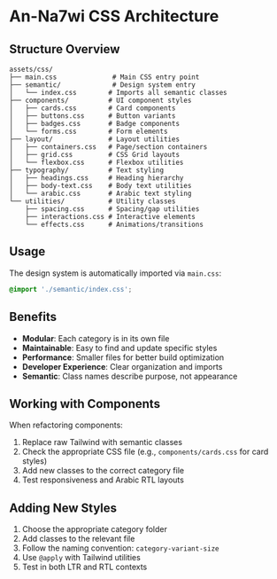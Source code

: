 # An-Na7wi CSS Architecture

## Structure Overview

```
assets/css/
├── main.css              # Main CSS entry point
├── semantic/             # Design system entry
│   └── index.css        # Imports all semantic classes
├── components/          # UI component styles
│   ├── cards.css        # Card components
│   ├── buttons.css      # Button variants
│   ├── badges.css       # Badge components
│   └── forms.css        # Form elements
├── layout/              # Layout utilities
│   ├── containers.css   # Page/section containers
│   ├── grid.css         # CSS Grid layouts
│   └── flexbox.css      # Flexbox utilities
├── typography/          # Text styling
│   ├── headings.css     # Heading hierarchy
│   ├── body-text.css    # Body text utilities
│   └── arabic.css       # Arabic text styling
└── utilities/           # Utility classes
    ├── spacing.css      # Spacing/gap utilities
    ├── interactions.css # Interactive elements
    └── effects.css      # Animations/transitions
```

## Usage

The design system is automatically imported via `main.css`:

```css
@import './semantic/index.css';
```

## Benefits

- **Modular**: Each category is in its own file
- **Maintainable**: Easy to find and update specific styles
- **Performance**: Smaller files for better build optimization
- **Developer Experience**: Clear organization and imports
- **Semantic**: Class names describe purpose, not appearance

## Working with Components

When refactoring components:

1. Replace raw Tailwind with semantic classes
2. Check the appropriate CSS file (e.g., `components/cards.css` for card styles)
3. Add new classes to the correct category file
4. Test responsiveness and Arabic RTL layouts

## Adding New Styles

1. Choose the appropriate category folder
2. Add classes to the relevant file
3. Follow the naming convention: `category-variant-size`
4. Use `@apply` with Tailwind utilities
5. Test in both LTR and RTL contexts